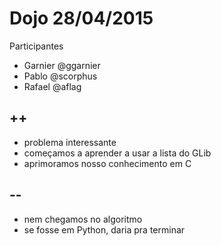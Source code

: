 # Dojo 28/04/2015

Participantes

- Garnier @ggarnier
- Pablo @scorphus
- Rafael @aflag

## ++

- problema interessante
- começamos a aprender a usar a lista do GLib
- aprimoramos nosso conhecimento em C

## --

- nem chegamos no algoritmo
- se fosse em Python, daria pra terminar
